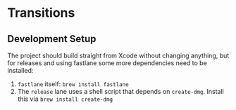 # Transitions

## Development Setup

The project should build straight from Xcode without changing anything, but for releases and using fastlane some more dependencies need to be installed:

1. `fastlane` itself: `brew install fastlane`
2. The `release` lane uses a shell script that depends on `create-dmg`. Install this via `brew install create-dmg`